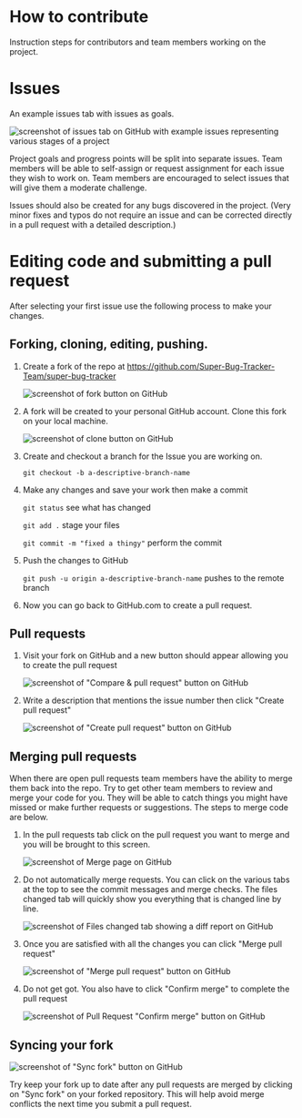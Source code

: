 # How to contribute

Instruction steps for contributors and team members working on the project.

# Issues

An example issues tab with issues as goals.

![screenshot of issues tab on GitHub with example issues representing various stages of a project](assets/contributing-issues.jpg)

Project goals and progress points will be split into separate issues. Team members will be able to self-assign or request assignment for each issue they wish to work on. Team members are encouraged to select issues that will give them a moderate challenge.

Issues should also be created for any bugs discovered in the project. (Very minor fixes and typos do not require an issue and can be corrected directly in a pull request with a detailed description.)

# Editing code and submitting a pull request

After selecting your first issue use the following process to make your changes.

## Forking, cloning, editing, pushing. 

1. Create a fork of the repo at https://github.com/Super-Bug-Tracker-Team/super-bug-tracker

    ![screenshot of fork button on GitHub](assets/contributing-fork.jpg)

1. A fork will be created to your personal GitHub account. Clone this fork on your local machine.

    ![screenshot of clone button on GitHub](assets/contributing-clone.jpg "[Your Name] will be your account name.")

1. Create and checkout a branch for the Issue you are working on.

    `git checkout -b a-descriptive-branch-name`

1. Make any changes and save your work then make a commit

    `git status` see what has changed

    `git add .` stage your files

    `git commit -m "fixed a thingy"` perform the commit

1. Push the changes to GitHub

    `git push -u origin a-descriptive-branch-name` pushes to the remote branch

1. Now you can go back to GitHub.com to create a pull request.

## Pull requests

1. Visit your fork on GitHub and a new button should appear allowing you to create the pull request

    ![screenshot of "Compare & pull request" button on GitHub](assets/contributing-pr1.jpg)

1. Write a description that mentions the issue number then click "Create pull request"

    ![screenshot of "Create pull request" button on GitHub](assets/contributing-pr2.jpg)

## Merging pull requests

When there are open pull requests team members have the ability to merge them back into the repo. Try to get other team members to review and merge your code for you. They will be able to catch things you might have missed or make further requests or suggestions. The steps to merge code are below.

1. In the pull requests tab click on the pull request you want to merge and you will be brought to this screen.

    ![screenshot of Merge page on GitHub](assets/contributing-merge1.jpg)

1. Do not automatically merge requests. You can click on the various tabs at the top to see the commit messages and merge checks. The files changed tab will quickly show you everything that is changed line by line.

    ![screenshot of Files changed tab showing a diff report on GitHub](assets/contributing-merge2.jpg)

1. Once you are satisfied with all the changes you can click "Merge pull request"

    ![screenshot of "Merge pull request" button on GitHub](assets/contributing-merge3.png)

1. Do not get got. You also have to click "Confirm merge" to complete the pull request

    ![screenshot of Pull Request "Confirm merge" button on GitHub](assets/contributing-merge4.jpg)

## Syncing your fork

![screenshot of "Sync fork" button on GitHub](assets/contributing-sync.jpg)

Try keep your fork up to date after any pull requests are merged by clicking on "Sync fork" on your forked repository. This will help avoid merge conflicts the next time you submit a pull request. 